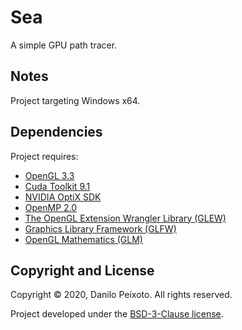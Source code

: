 # Sea
A simple GPU path tracer.

Notes
-----
Project targeting Windows x64.

Dependencies
------------
Project requires:

* [OpenGL 3.3](https://www.opengl.org)
* [Cuda Toolkit 9.1](https://developer.nvidia.com/cuda-toolkit)
* [NVIDIA OptiX SDK](https://developer.nvidia.com/designworks/optix)
* [OpenMP 2.0](https://www.openmp.org)
* [The OpenGL Extension Wrangler Library (GLEW)](http://glew.sourceforge.net)
* [Graphics Library Framework (GLFW)](https://www.glfw.org)
* [OpenGL Mathematics (GLM)](https://glm.g-truc.net)

Copyright and License
---------------------
Copyright &copy; 2020, Danilo Peixoto. All rights reserved.

Project developed under the [BSD-3-Clause license](LICENSE.md).
